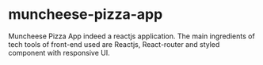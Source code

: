 # muncheese-pizza-app
Muncheese Pizza App indeed a reactjs application. The main ingredients of tech tools of front-end used are Reactjs, React-router and styled component with responsive UI.
